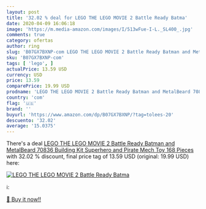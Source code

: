```yaml
---
layout: post
title: '32.02 % deal for LEGO THE LEGO MOVIE 2 Battle Ready Batma'
date: 2020-04-09 16:06:18
image: 'https://m.media-amazon.com/images/I/513wFue-I-L._SL400_.jpg'
comments: true
category: ofertas
author: ring
slug: 'B07GX7BXNP-com LEGO THE LEGO MOVIE 2 Battle Ready Batman and MetalBeard...'
sku: 'B07GX7BXNP-com'
tags: [ 'lego', ]
actualPrice: 13.59 USD
currency: USD
price: 13.59
comparePrice: 19.99 USD
prodname: 'LEGO THE LEGO MOVIE 2 Battle Ready Batman and MetalBeard 70836 Building Kit  Superhero and Pirate Mech Toy  168 Pieces '
country: 'com'
flag: '🇺🇸'
brand: ''
buyurl: 'https://www.amazon.com/dp/B07GX7BXNP/?tag=tolees-20'
descuento: '32.02'
average: '15.0375'
---
```


There's a deal [LEGO THE LEGO MOVIE 2 Battle Ready Batman and MetalBeard 70836 Building Kit  Superhero and Pirate Mech Toy  168 Pieces ](https://www.amazon.com/dp/B07GX7BXNP/?tag=tolees-20)  with  32.02 % discount, final price tag of  13.59 USD (original: 19.99 USD) here:

[![LEGO THE LEGO MOVIE 2 Battle Ready Batma](https://m.media-amazon.com/images/I/513wFue-I-L._SL400_.jpg)](https://www.amazon.com/dp/B07GX7BXNP/?tag=tolees-20)

ℹ️:


[🛒 Buy it now!!](https://www.amazon.com/dp/B07GX7BXNP/?tag=tolees-20)
